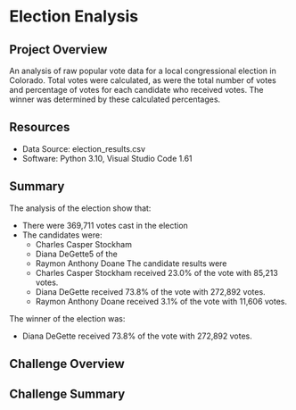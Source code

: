 # Election Enalysis

## Project Overview
An analysis of raw popular vote data for a local congressional election in Colorado. 
Total votes were calculated, as were the total number of votes and percentage of votes for each candidate who received votes. The winner was determined by these calculated percentages.

## Resources
- Data Source: election_results.csv
- Software: Python 3.10, Visual Studio Code 1.61

## Summary
The analysis of the election show that:
- There were 369,711 votes cast in the election
- The candidates were:
  - Charles Casper Stockham
  - Diana DeGette5 of the 
  - Raymon Anthony Doane
The candidate results were
  - Charles Casper Stockham received 23.0% of the vote with 85,213 votes.
  - Diana DeGette received 73.8% of the vote with 272,892 votes.
  - Raymon Anthony Doane received 3.1% of the vote with 11,606 votes.
  
The winner of the election was:
  - Diana DeGette received 73.8% of the vote with 272,892 votes.
   
## Challenge Overview
  
## Challenge Summary
